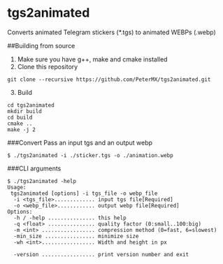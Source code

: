 # tgs2animated
Converts animated Telegram stickers (*.tgs) to animated WEBPs (.webp)

##Building from source

1. Make sure you have g++, make and cmake installed
1. Clone this repository
   
```
git clone --recursive https://github.com/PeterMX/tgs2animated.git
```
3. Build

```
cd tgs2animated
mkdir build
cd build
cmake ..
make -j 2
```
###Convert
Pass an input tgs and an output webp
```
$ ./tgs2animated -i ./sticker.tgs -o ./animation.webp
```
###CLI arguments
```
$ ./tgs2animated -help
Usage:
 tgs2animated [options] -i tgs_file -o webp_file
  -i <tgs_file>............. input tgs file[Required]
  -o <webp_file>............ output webp file[Required]
Options:
  -h / -help ............... this help
  -q <float> ............... quality factor (0:small..100:big)
  -m <int> ................. compression method (0=fast, 6=slowest)
  -min_size ................ minimize size
  -wh <int>................. Width and height in px

  -version ................. print version number and exit

```